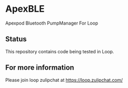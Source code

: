 # ApexBLE
Apexpod Bluetooth PumpManager For Loop

## Status
This repository contains code being tested in Loop.

## For more information
Please join loop zulipchat at https://loop.zulipchat.com/
